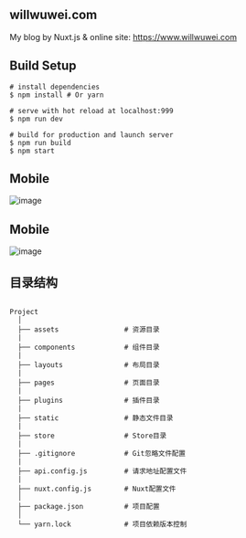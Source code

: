 ## willwuwei.com

My blog by Nuxt.js & online site: https://www.willwuwei.com

## Build Setup

```
# install dependencies
$ npm install # Or yarn

# serve with hot reload at localhost:999
$ npm run dev

# build for production and launch server
$ npm run build
$ npm start
```

## Mobile

![image](https://qiniu.willwuwei.com/blogpc.png)

## Mobile

![image](https://qiniu.willwuwei.com/blogmobile.png)

## 目录结构

```

Project
  │
  ├── assets                # 资源目录
  |
  ├── components            # 组件目录
  |
  ├── layouts               # 布局目录
  |
  ├── pages                 # 页面目录
  |
  ├── plugins               # 插件目录
  |
  ├── static                # 静态文件目录
  |
  ├── store                 # Store目录
  |
  ├── .gitignore            # Git忽略文件配置
  |
  ├── api.config.js         # 请求地址配置文件
  |
  ├── nuxt.config.js        # Nuxt配置文件
  │
  ├── package.json          # 项目配置
  │
  └── yarn.lock             # 项目依赖版本控制

```
